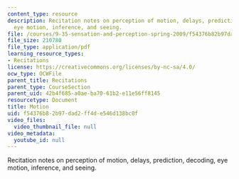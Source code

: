 ```yaml
---
content_type: resource
description: Recitation notes on perception of motion, delays, prediction, decoding,
  eye motion, inference, and seeing.
file: /courses/9-35-sensation-and-perception-spring-2009/f54376b82b97dad2ff4de546d138bc0f_MIT9_35s09_rec03_motion.pdf
file_size: 210780
file_type: application/pdf
learning_resource_types:
- Recitations
license: https://creativecommons.org/licenses/by-nc-sa/4.0/
ocw_type: OCWFile
parent_title: Recitations
parent_type: CourseSection
parent_uid: 42b4f685-a0ae-ba70-61b2-e11e56ff8145
resourcetype: Document
title: Motion
uid: f54376b8-2b97-dad2-ff4d-e546d138bc0f
video_files:
  video_thumbnail_file: null
video_metadata:
  youtube_id: null
---
```

Recitation notes on perception of motion, delays, prediction, decoding, eye motion, inference, and seeing.